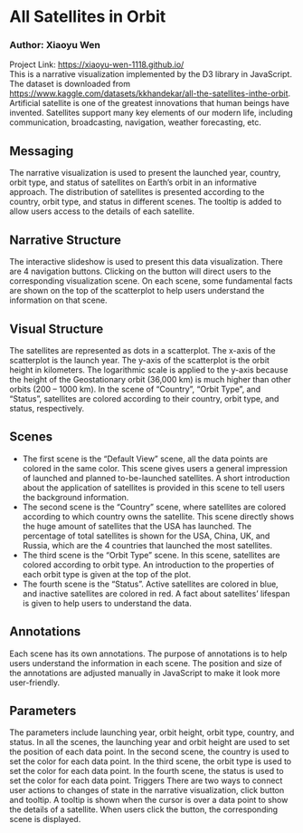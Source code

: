 # All Satellites in Orbit <br>
### Author: Xiaoyu Wen
Project Link: https://xiaoyu-wen-1118.github.io/ <br>
This is a narrative visualization implemented by the D3 library in JavaScript. The dataset
is downloaded from https://www.kaggle.com/datasets/kkhandekar/all-the-satellites-inthe-orbit. Artificial satellite is one of the greatest innovations that human beings have
invented. Satellites support many key elements of our modern life, including
communication, broadcasting, navigation, weather forecasting, etc.
## Messaging
The narrative visualization is used to present the launched year, country, orbit type, and
status of satellites on Earth’s orbit in an informative approach. The distribution of
satellites is presented according to the country, orbit type, and status in different scenes.
The tooltip is added to allow users access to the details of each satellite.
## Narrative Structure
The interactive slideshow is used to present this data visualization. There are 4
navigation buttons. Clicking on the button will direct users to the corresponding visualization
scene. On each scene, some fundamental facts are shown on the top of the scatterplot
to help users understand the information on that scene.
## Visual Structure
The satellites are represented as dots in a scatterplot. The x-axis of the scatterplot is the
launch year. The y-axis of the scatterplot is the orbit height in kilometers. The logarithmic
scale is applied to the y-axis because the height of the Geostationary orbit (36,000 km) is
much higher than other orbits (200 – 1000 km). In the scene of “Country”, “Orbit Type”,
and “Status”, satellites are colored according to their country, orbit type, and status,
respectively.
## Scenes
* The first scene is the “Default View” scene, all the data points are colored in the same
color. This scene gives users a general impression of launched and planned to-be-launched satellites. A short introduction about the application of satellites is provided in
this scene to tell users the background information. <br>
* The second scene is the “Country” scene, where satellites are colored according to
which country owns the satellite. This scene directly shows the huge amount of satellites that the USA has launched. The percentage of total satellites is shown for the USA, China,
UK, and Russia, which are the 4 countries that launched the most satellites. <br>
* The third scene is the “Orbit Type” scene. In this scene, satellites are colored according
to orbit type. An introduction to the properties of each orbit type is given at the top of the
plot. <br>
* The fourth scene is the “Status”. Active satellites are colored in blue, and inactive
satellites are colored in red. A fact about satellites’ lifespan is given to help users to
understand the data. <br>
## Annotations
Each scene has its own annotations. The purpose of annotations is to help users
understand the information in each scene. The position and size of the annotations are
adjusted manually in JavaScript to make it look more user-friendly.
## Parameters
The parameters include launching year, orbit height, orbit type, country, and status. In
all the scenes, the launching year and orbit height are used to set the position of
each data point. In the second scene, the country is used to set the color for each data
point. In the third scene, the orbit type is used to set the color for each data point. In the
fourth scene, the status is used to set the color for each data point.
Triggers
There are two ways to connect user actions to changes of state in the narrative
visualization, click button and tooltip. A tooltip is shown when the cursor is over a data
point to show the details of a satellite. When users click the button, the corresponding
scene is displayed.
